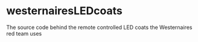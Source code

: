 # westernairesLEDcoats
The source code behind the remote controlled LED coats the Westernaires red team uses
